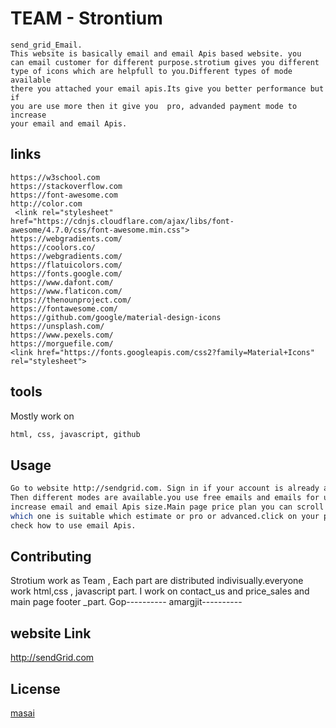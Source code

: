 # TEAM - Strontium
```
send_grid_Email. 
This website is basically email and email Apis based website. you 
can email customer for different purpose.strotium gives you different
type of icons which are helpfull to you.Different types of mode available 
there you attached your email apis.Its give you better performance but if
you are use more then it give you  pro, advanded payment mode to increase 
your email and email Apis.
```
## links
```
https://w3school.com
https://stackoverflow.com
https://font-awesome.com
http://color.com
 <link rel="stylesheet" href="https://cdnjs.cloudflare.com/ajax/libs/font-awesome/4.7.0/css/font-awesome.min.css">
https://webgradients.com/
https://coolors.co/
https://webgradients.com/
https://flatuicolors.com/
https://fonts.google.com/
https://www.dafont.com/
https://www.flaticon.com/
https://thenounproject.com/
https://fontawesome.com/
https://github.com/google/material-design-icons
https://unsplash.com/
https://www.pexels.com/
https://morguefile.com/
<link href="https://fonts.googleapis.com/css2?family=Material+Icons" rel="stylesheet">
```
## tools
Mostly work on 
```bash
html, css, javascript, github
```
## Usage
```bash 
Go to website http://sendgrid.com. Sign in if your account is already and go to your login profile. 
Then different modes are available.you use free emails and emails for understanding.if you want to  
increase email and email Apis size.Main page price plan you can scroll  see button see plan and check 
which one is suitable which estimate or pro or advanced.click on your plan. See on plan you learn and 
check how to use email Apis.
```
## Contributing
Strotium work as Team , Each part are distributed indivisually.everyone work html,css , javascript part.
I work on contact_us and price_sales and main page footer _part.
Gop----------
amargjit----------

## website Link
http://sendGrid.com
## License
[masai](https://masai.com/licenses/masai/2020)
